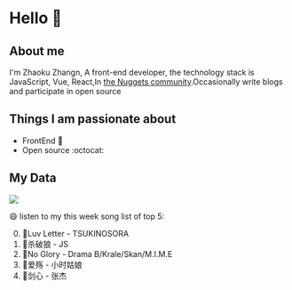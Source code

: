 # Hello 👋

## About me

I'm Zhaoku Zhangn, A front-end developer, the technology stack is JavaScript, Vue, React,In [the Nuggets community](https://juejin.cn/user/2999123452110574).Occasionally write blogs and participate in open source 

## Things I am passionate about

- FrontEnd :robot:
- Open source :octocat:

## My Data
<img src="https://github-readme-stats.vercel.app/api/top-langs/?username=Husky-Yellow" />

😄 listen to my this week song list of top 5:

0. 🌈Luv Letter - TSUKINOSORA
1. 🌈杀破狼 - JS
2. 🌈No Glory - Drama B/Krale/Skan/M.I.M.E
3. 🌈爱殇 - 小时姑娘
4. 🌈剑心 - 张杰

